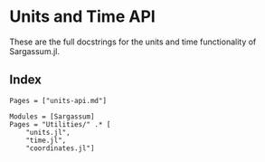 # Units and Time API

These are the full docstrings for the units and time functionality of Sargassum.jl.

## Index
```@index
Pages = ["units-api.md"]
```

```@autodocs
Modules = [Sargassum]
Pages = "Utilities/" .* [
    "units.jl", 
    "time.jl", 
    "coordinates.jl"]
``` 